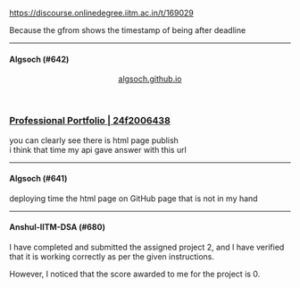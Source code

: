 https://discourse.onlinedegree.iitm.ac.in/t/169029

Because the gfrom shows the timestamp of being after deadline</p><hr>

<h4>Algsoch (#642)</h4>
<aside class="onebox allowlistedgeneric" data-onebox-src="https://algsoch.github.io/portfolio-1744825944/">
<header class="source">
<a href="https://algsoch.github.io/portfolio-1744825944/" rel="noopener nofollow ugc" target="_blank">algsoch.github.io</a>
</header>
<article class="onebox-body">
<h3><a href="https://algsoch.github.io/portfolio-1744825944/" rel="noopener nofollow ugc" target="_blank">Professional Portfolio | 24f2006438</a></h3>
</article>
<div class="onebox-metadata">
</div>
<div style="clear: both"></div>
</aside>
<p>
you can clearly see there is html page publish<br/>
i think that time my api gave answer with this url</p><hr>

<h4>Algsoch (#641)</h4>
<p>deploying time the html page on GitHub page that is not in my hand</p><hr>

<h4>Anshul-IITM-DSA (#680)</h4>
<p>I have completed and submitted the assigned project 2, and I have verified that it is working correctly as per the given instructions.</p>
<p>However, I noticed that the score awarded to me for the project is 0.
